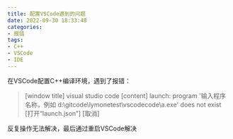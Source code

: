 ```yaml
---
title: 配置VSCode遇到的问题
date: 2022-09-30 18:33:48
categories:
- 报错
tags: 
- C++
- VSCode
- IDE
---
```


在VSCode配置C++编译环境，遇到了报错：

> [window title] visual studio code [content] launch: program '输入程序名称，例如 d:\gitcode\lymonetest\vscodecode\a.exe' does not exist [打开“launch.json”] [取消]

反复操作无法解决，最后通过重启VSCode解决
